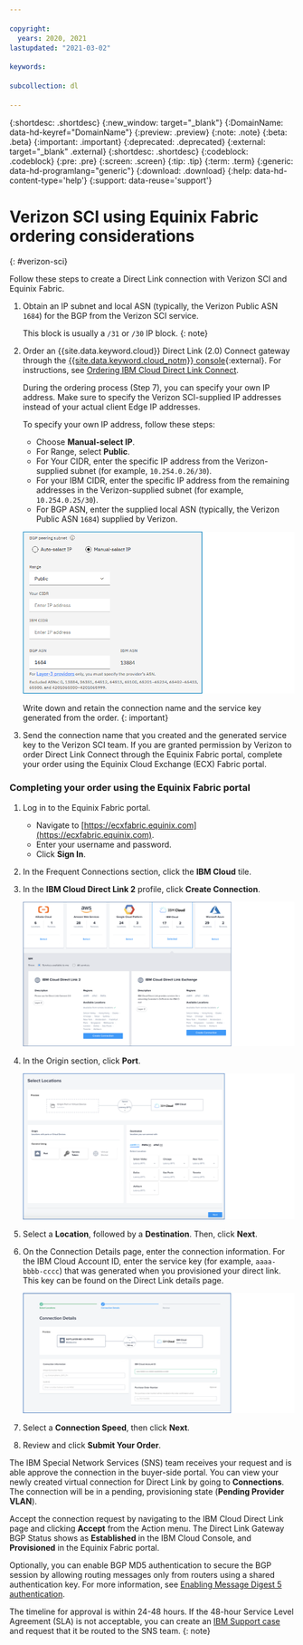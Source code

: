 ```yaml
---

copyright:
  years: 2020, 2021
lastupdated: "2021-03-02"

keywords:

subcollection: dl

---
```


{:shortdesc: .shortdesc}
{:new_window: target="_blank"}
{:DomainName: data-hd-keyref="DomainName"}
{:preview: .preview}
{:note: .note}
{:beta: .beta}
{:important: .important}
{:deprecated: .deprecated}
{:external: target="_blank" .external}
{:shortdesc: .shortdesc}
{:codeblock: .codeblock}
{:pre: .pre}
{:screen: .screen}
{:tip: .tip}
{:term: .term}
{:generic: data-hd-programlang="generic"}
{:download: .download}
{:help: data-hd-content-type='help'}
{:support: data-reuse='support'}

# Verizon SCI using Equinix Fabric ordering considerations
{: #verizon-sci}

Follow these steps to create a Direct Link connection with Verizon SCI and Equinix Fabric.

1. Obtain an IP subnet and local ASN (typically, the Verizon Public ASN `1684`) for the BGP from the Verizon SCI service.

   This block is usually a `/31` or `/30` IP block.
   {: note}

1. Order an {{site.data.keyword.cloud}} Direct Link (2.0) Connect gateway through the [{{site.data.keyword.cloud_notm}} console](https://cloud.ibm.com){:external}. For instructions, see [Ordering IBM Cloud Direct Link Connect](/docs/dl?topic=dl-how-to-order-ibm-cloud-dl-connect).

   During the ordering process (Step 7), you can specify your own IP address. Make sure to specify the Verizon SCI-supplied IP addresses instead of your actual client Edge IP addresses.

   To specify your own IP address, follow these steps:

      * Choose **Manual-select IP**.
      * For Range, select **Public**.
      * For Your CIDR, enter the specific IP address from the Verizon-supplied subnet (for example, `10.254.0.26/30`).
      * For your IBM CIDR, enter the specific IP address from the remaining addresses in the Verizon-supplied subnet (for example, `10.254.0.25/30`).
      * For BGP ASN, enter the supplied local ASN (typically, the Verizon Public ASN `1684`) supplied by Verizon.

      ![Direct Link Connect ordering](/images/public-range.png "Manual-select IP Public Range")

   Write down and retain the connection name and the service key generated from the order.
   {: important}

1. Send the connection name that you created and the generated service key to the Verizon SCI team. If you are granted permission by Verizon to order Direct Link Connect through the Equinix Fabric portal, complete your order using the Equinix Cloud Exchange (ECX) Fabric portal.

### Completing your order using the Equinix Fabric portal

1. Log in to the Equinix Fabric portal.
   * Navigate to [https://ecxfabric.equinix.com](https://ecxfabric.equinix.com).
   * Enter your username and password.
   * Click **Sign In**.
1. In the Frequent Connections section, click the **IBM Cloud** tile.
1. In the **IBM Cloud Direct Link 2** profile, click **Create Connection**.

   ![Equinix ordering](/images/equinix-ibm-cloud-2.png "Equinix ordering")
1. In the Origin section, click **Port**.

   ![Select a Port, Location, and Destination](/images/equinix-port.png "Select a Port, Location, and Destination")
1. Select a **Location**, followed by a **Destination**. Then, click **Next**.
1. On the Connection Details page, enter the connection information. For the IBM Cloud Account ID, enter the service key (for example, `aaaa-bbbb-cccc`) that was generated when you provisioned your direct link. This key can be found on the Direct Link details page.

   ![Connection Details](/images/equinix-connection-details.png "Connection Details")
1. Select a **Connection Speed**, then click **Next**.
1. Review and click **Submit Your Order**.

The IBM Special Network Services (SNS) team receives your request and is able approve the connection in the buyer-side portal. You can view your newly created virtual connection for Direct Link by going to **Connections**. The connection will be in a pending, provisioning state (**Pending Provider VLAN**).

Accept the connection request by navigating to the IBM Cloud Direct Link page and clicking **Accept** from the Action menu. The Direct Link Gateway BGP Status shows as **Established** in the IBM Cloud Console, and **Provisioned** in the Equinix Fabric portal.

Optionally, you can enable BGP MD5 authentication to secure the BGP session by allowing routing messages only from routers using a shared authentication key. For more information, see [Enabling Message Digest 5 authentication](/docs/dl?topic=dl-dl-md5).

The timeline for approval is within 24-48 hours. If the 48-hour Service Level Agreement (SLA) is not acceptable, you can create an [IBM Support case](https://cloud.ibm.com/unifiedsupport/cases/form) and request that it be routed to the SNS team.
{: note}
